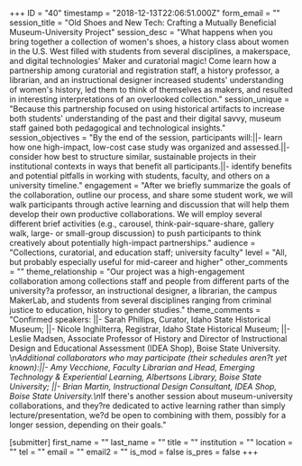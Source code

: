 +++
ID = "40"
timestamp = "2018-12-13T22:06:51.000Z"
form_email = ""
session_title = "Old Shoes and New Tech: Crafting a Mutually Beneficial Museum-University Project"
session_desc = "What happens when you bring together a collection of women's shoes, a history class about women in the U.S. West filled with students from several disciplines, a makerspace, and digital technologies' Maker and curatorial magic! Come learn how a partnership among curatorial and registration staff, a history professor, a librarian, and an instructional designer increased students' understanding of women's history, led them to think of themselves as makers, and resulted in interesting interpretations of an overlooked collection."
session_unique = "Because this partnership focused on using historical artifacts to increase both students' understanding of the past and their digital savvy, museum staff gained both pedagogical and technological insights."
session_objectives = "By the end of the session, participants will:||- learn how one high-impact, low-cost case study was organized and assessed.||- consider how best to structure similar, sustainable projects in their institutional contexts in ways that benefit all participants.||- identify benefits and potential pitfalls in working with students, faculty, and others on a university timeline."
engagement = "After we briefly summarize the goals of the collaboration, outline our process, and share some student work, we will walk participants through active learning and discussion that will help them develop their own productive collaborations. We will employ several different brief activities (e.g., carousel, think-pair-square-share, gallery walk, large- or small-group discussion) to push participants to think creatively about potentially high-impact partnerships."
audience = "Collections, curatorial, and education staff; university faculty"
level = "All, but probably especially useful for mid-career and higher"
other_comments = ""
theme_relationship = "Our project was a high-engagement collaboration among collections staff and people from different parts of the university?a professor, an instructional designer, a librarian, the campus MakerLab, and students from several disciplines ranging from criminal justice to education, history to gender studies."
theme_comments = "Confirmed speakers: ||- Sarah Phillips, Curator, Idaho State Historical Museum; ||- Nicole Inghilterra, Registrar, Idaho State Historical Museum; ||- Leslie Madsen, Associate Professor of History and Director of Instructional Design and Educational Assessment (IDEA Shop), Boise State University. \n*Additional collaborators who may participate (their schedules aren?t yet known):||- Amy Vecchione, Faculty Librarian and  Head, Emerging Technology & Experiential Learning, Albertsons Library, Boise State  University; ||- Brian Martin, Instructional Design Consultant, IDEA Shop, Boise State University.\n*If there's another session about museum-university collaborations, and they?re dedicated to active learning rather than simply lecture/presentation, we?d be open to combining with them, possibly for a longer session, depending on their goals."

[submitter]
first_name = ""
last_name = ""
title = ""
institution = ""
location = ""
tel = ""
email = ""
email2 = ""
is_mod = false
is_pres = false
+++
